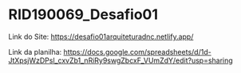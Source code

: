 # RID190069_Desafio01

Link do Site: https://desafio01arquiteturadnc.netlify.app/

Link da planilha: https://docs.google.com/spreadsheets/d/1d-JtXpsjWzDPsl_cxvZb1_nRiRy9swgZbcxF_VUmZdY/edit?usp=sharing
